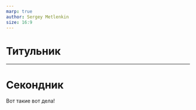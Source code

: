 ```yaml
---
marp: true
author: Sergey Metlenkin
size: 16:9
---
```


<!-- paginate: true -->

# Титульник

---

# Секондник

Вот такие вот дела!<!--  -->
<!-- 5978450206 -->
<!-- 24 -->
